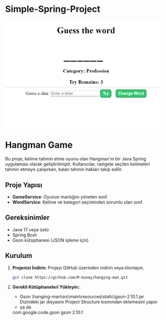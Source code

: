 # Simple-Spring-Project
![Animation](https://github.com/M-Guney/Simple-Spring-Project/blob/main/Animation.gif?raw=true)

# Hangman Game

Bu proje, kelime tahmin etme oyunu olan Hangman'ın bir Java Spring uygulaması olarak geliştirilmiştir. Kullanıcılar, rastgele seçilen kelimeleri tahmin etmeye çalışırken, kalan tahmin hakları takip edilir.

## Proje Yapısı

- **GameService**: Oyunun mantığını yöneten sınıf.
- **WordService**: Kelime ve kategori seçiminden sorumlu olan sınıf.

## Gereksinimler

- Java 17 veya üstü
- Spring Boot
- Gson kütüphanesi (JSON işleme için)

## Kurulum

1. **Projenizi İndirin**:
   Projeyi GitHub üzerinden indirin veya klonlayın.

   ```bash
   git clone https://github.com/M-Guney/hanging-man.git

2. **Gerekli Kütüphaneleri Yükleyin:**:
   - Gson
   \hanging-man\src\main\resources\static\gson-2.10.1.jar
   Dizindeki jar dısyasını Project Structure kısmından eklemesini yapın
   - ya da
   <dependency>
    <groupId>com.google.code.gson</groupId>
    <artifactId>gson</artifactId>
    <version>2.10.1</version>
   </dependency>
